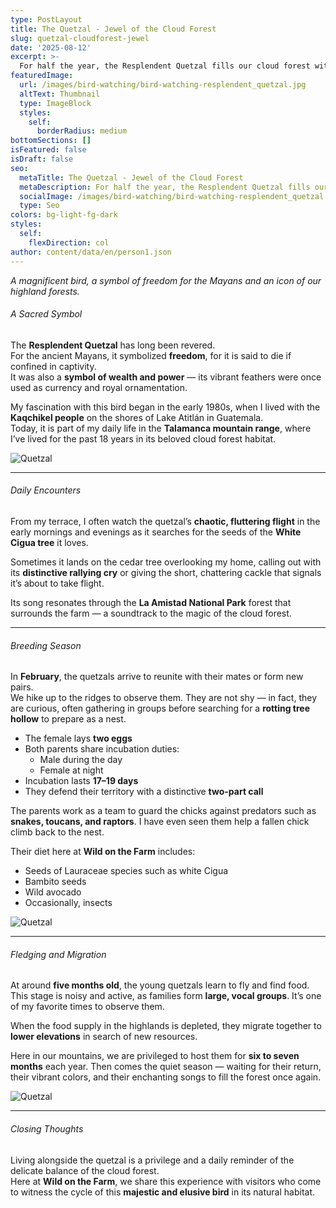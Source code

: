 ```yaml
---
type: PostLayout
title: The Quetzal - Jewel of the Cloud Forest
slug: quetzal-cloudforest-jewel
date: '2025-08-12'
excerpt: >-
  For half the year, the Resplendent Quetzal fills our cloud forest with color and song. From courtship displays to fledgling flights, discover the life cycle of this magnificent bird at Wild on the Farm in Panama’s Talamanca mountains.
featuredImage:
  url: /images/bird-watching/bird-watching-resplendent_quetzal.jpg
  altText: Thumbnail
  type: ImageBlock
  styles:
    self:
      borderRadius: medium
bottomSections: []
isFeatured: false
isDraft: false
seo:
  metaTitle: The Quetzal - Jewel of the Cloud Forest
  metaDescription: For half the year, the Resplendent Quetzal fills our cloud forest with color and song. From courtship displays to fledgling flights, discover the life cycle of this magnificent bird at Wild on the Farm in Panama’s Talamanca mountains.
  socialImage: /images/bird-watching/bird-watching-resplendent_quetzal.jpg
  type: Seo
colors: bg-light-fg-dark
styles:
  self:
    flexDirection: col
author: content/data/en/person1.json
---
```


_A magnificent bird, a symbol of freedom for the Mayans and an icon of our highland forests._

###### A Sacred Symbol

The **Resplendent Quetzal** has long been revered.  
For the ancient Mayans, it symbolized **freedom**, for it is said to die if confined in captivity.  
It was also a **symbol of wealth and power** — its vibrant feathers were once used as currency and royal ornamentation.

My fascination with this bird began in the early 1980s, when I lived with the **Kaqchikel people** on the shores of Lake Atitlán in Guatemala.  
Today, it is part of my daily life in the **Talamanca mountain range**, where I’ve lived for the past 18 years in its beloved cloud forest habitat.

![Quetzal](/images/bird-watching/bird-watching-8.jpg)

---

###### Daily Encounters

From my terrace, I often watch the quetzal’s **chaotic, fluttering flight** in the early mornings and evenings as it searches for the seeds of the **White Cigua tree** it loves.

Sometimes it lands on the cedar tree overlooking my home, calling out with its **distinctive rallying cry** or giving the short, chattering cackle that signals it’s about to take flight.

Its song resonates through the **La Amistad National Park** forest that surrounds the farm — a soundtrack to the magic of the cloud forest.

---

###### Breeding Season

In **February**, the quetzals arrive to reunite with their mates or form new pairs.  
We hike up to the ridges to observe them. They are not shy — in fact, they are curious, often gathering in groups before searching for a **rotting tree hollow** to prepare as a nest.

- The female lays **two eggs**
- Both parents share incubation duties:
  - Male during the day
  - Female at night
- Incubation lasts **17–19 days**
- They defend their territory with a distinctive **two-part call**

The parents work as a team to guard the chicks against predators such as **snakes, toucans, and raptors**. I have even seen them help a fallen chick climb back to the nest.

Their diet here at **Wild on the Farm** includes:

- Seeds of Lauraceae species such as white Cigua
- Bambito seeds
- Wild avocado
- Occasionally, insects

![Quetzal](/images/bird-watching/bird-watching-26.jpg)

---

###### Fledging and Migration

At around **five months old**, the young quetzals learn to fly and find food.  
This stage is noisy and active, as families form **large, vocal groups**. It’s one of my favorite times to observe them.

When the food supply in the highlands is depleted, they migrate together to **lower elevations** in search of new resources.

Here in our mountains, we are privileged to host them for **six to seven months** each year. Then comes the quiet season — waiting for their return, their vibrant colors, and their enchanting songs to fill the forest once again.

![Quetzal](/images/bird-watching/bird-watching-resplendent_quetzal.jpg)

---

###### Closing Thoughts

Living alongside the quetzal is a privilege and a daily reminder of the delicate balance of the cloud forest.  
Here at **Wild on the Farm**, we share this experience with visitors who come to witness the cycle of this **majestic and elusive bird** in its natural habitat.
